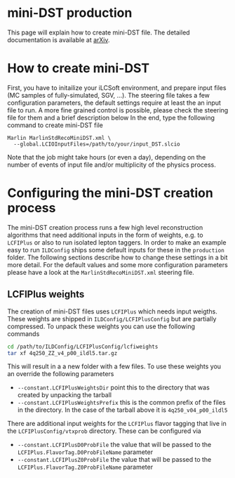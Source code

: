 # mini-DST production

This page will explain how to create mini-DST file. The detailed documentation is available at [arXiv](https://arxiv.org/abs/2105.08622).

# How to create mini-DST
First, you have to initailize your iLCSoft environment, and prepare input files (MC samples of fully-simulated, SGV, ...).
The steering file takes a few configuration parameters, the default settings require at least the an input file to run.
A more fine grained control is possible, please check the steering file for them and a brief description below
In the end, type the following command to create mini-DST file
```
Marlin MarlinStdRecoMiniDST.xml \
  --global.LCIOInputFiles=/path/to/your/input_DST.slcio
```
Note that the job might take hours (or even a day), depending on the number of events of input file and/or multiplicity of the physics process.

# Configuring the mini-DST creation process
The mini-DST creation process runs a few high level reconstruction algorithms that need additional inputs in the form of weights, e.g. to `LCFIPlus` or also to run isolated lepton taggers.
In order to make an example easy to run `ILDConfig` ships some default inputs for these in the `production` folder.
The following sections describe how to change these settings in a bit more detail.
For the default values and some more configuration parameters please have a look at the `MarlinStdRecoMiniDST.xml` steering file.

## LCFIPlus weights
The creation of mini-DST files uses `LCFIPlus` which needs input weigths. These weights are shipped in `ILDConfig/LCFIPlusConfig` but are partially compressed. To unpack these weights you can use the following commands

```bash
cd /path/to/ILDConfig/LCFIPlusConfig/lcfiweights
tar xf 4q250_ZZ_v4_p00_ildl5.tar.gz
```

This will result in a a new folder with a few files. To use these weights you an override the following parameters
- `--constant.LCFIPlusWeightsDir` point this to the directory that was created by unpacking the tarball
- `--constant.LCFIPlusWeightsPrefix` this is the common prefix of the files in the directory. In the case of the tarball above it is `4q250_v04_p00_ildl5`

There are additional input weights for the `LCFIPlus` flavor tagging that live in the `LCFIPlusConfig/vtxprob` directory. These can be configured via
- `--constant.LCFIPlusD0ProbFile` the value that will be passed to the `LCFIPlus.FlavorTag.D0ProbFileName` parameter
- `--constant.LCFIPlusZ0ProbFile` the value that will be passed to the `LCFIPlus.FlavorTag.Z0ProbFileName` parameter

